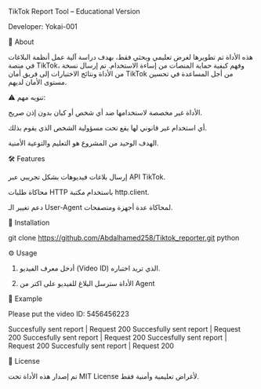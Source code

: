 TikTok Report Tool – Educational Version

Developer: Yokai-001

📌 About

هذه الأداة تم تطويرها لغرض تعليمي وبحثي فقط، بهدف دراسة آلية عمل أنظمة البلاغات في منصة TikTok، وفهم كيفية حماية المنصات من إساءة الاستخدام.
تم إرسال نسخة من الأداة ونتائج الاختبارات إلى فريق أمان TikTok من أجل المساعدة في تحسين مستوى الأمان لديهم.

⚠️ تنويه مهم:

الأداة غير مخصصة لاستخدامها ضد أي شخص أو كيان بدون إذن صريح.

أي استخدام غير قانوني لها يقع تحت مسؤولية الشخص الذي يقوم بذلك.

الهدف الوحيد من المشروع هو التعليم والتوعية الأمنية.


🛠 Features

إرسال بلاغات فيديوهات بشكل تجريبي عبر API TikTok.

محاكاة طلبات HTTP باستخدام مكتبة http.client.

دعم تغيير الـ User-Agent لمحاكاة عدة أجهزة ومتصفحات.


📂 Installation

git clone https://github.com/Abdalhamed258/Tiktok_reporter.git
python 

⚙️ Usage

1. أدخل معرف الفيديو (Video ID) الذي تريد اختباره.


2. الأداة سترسل البلاغ للفيديو على اكتر من Agent



🧾 Example

Please put the video ID: 5456456223

Succesfully sent report | Request 200
Succesfully sent report | Request 200
Succesfully sent report | Request 200
Succesfully sent report | Request 200
Succesfully sent report | Request 200



📜 License

تم إصدار هذه الأداة تحت MIT License لأغراض تعليمية وأمنية فقط.
